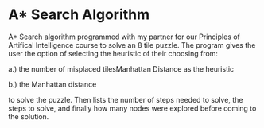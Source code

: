 # A* Search Algorithm
 A* Search algorithm programmed with my partner for our Principles of Artifical Intelligence course to solve an 8 tile puzzle. The program gives the user the option of selecting the heuristic of their choosing from:
 
  a.) the number of misplaced tilesManhattan Distance as the heuristic
  
  b.) the Manhattan distance
  
  to solve the puzzle. Then lists the number of steps needed to solve, the steps to solve, and finally how many nodes were explored before coming to the solution.
